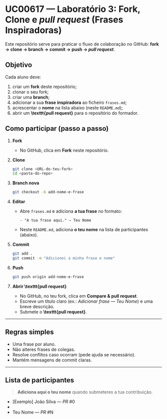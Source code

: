 # UC00617 — Laboratório 3: Fork, Clone e _pull request_ (Frases Inspiradoras)

Este repositório serve para praticar o fluxo de colaboração no GitHub:
**fork → clone → branch → commit → push → _pull request_**.

## Objetivo
Cada aluno deve:
1. criar um **fork** deste repositório;
2. clonar o seu fork;
3. criar uma **branch**;
4. adicionar a sua **frase inspiradora** ao ficheiro `frases.md`;
5. acrescentar o **nome** na lista abaixo (neste `README.md`);
6. abrir um **\texttt{pull request}** para o repositório do formador.

## Como participar (passo a passo)
1. **Fork**
   - No GitHub, clica em **Fork** neste repositório.

2. **Clone**
   ```bash
   git clone <URL-do-teu-fork>
   cd <pasta-do-repo>
   ```

3. **Branch nova**
   ```bash
   git checkout -b add-nome-e-frase
   ```

4. **Editar**
   - Abre `frases.md` e adiciona **a tua frase** no formato:
     ```
     - "A tua frase aqui." — Teu Nome
     ```
   - Neste `README.md`, adiciona **o teu nome** na lista de participantes (abaixo).

5. **Commit**
   ```bash
   git add .
   git commit -m "Adicionei a minha frase e nome"
   ```

6. **Push**
   ```bash
   git push origin add-nome-e-frase
   ```

7. **Abrir \texttt{pull request}**
   - No GitHub, no teu fork, clica em **Compare & pull request**.
   - Escreve um título claro (ex.: *Adicionar frase — Teu Nome*) e uma breve descrição.
   - Submete o **\texttt{pull request}**.

---

## Regras simples
- Uma frase por aluno.  
- Não alteres frases de colegas.  
- Resolve conflitos caso ocorram (pede ajuda se necessário).  
- Mantém mensagens de commit claras.  

---

## Lista de participantes
> **Adiciona aqui o teu nome** quando submeteres a tua contribuição.

- [Exemplo] João Silva — _PR_ #0  
- <!-- Adiciona a tua linha abaixo seguindo o formato: -->
- Teu Nome — _PR_ #N
